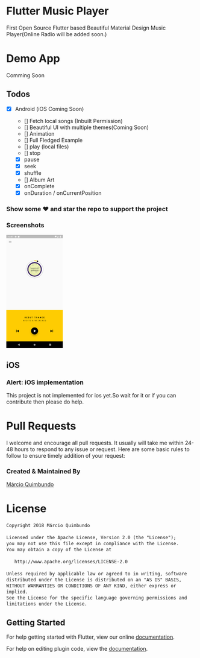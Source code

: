 # Flutter Music Player

First Open Source Flutter based Beautiful Material Design Music Player(Online Radio will be added soon.)

# Demo App

Comming Soon

## Todos

* [x] Android (iOS Coming Soon)

  * [] Fetch local songs (Inbuilt Permission)
  * [] Beautiful UI with multiple themes(Coming Soon)
  * [] Animation
  * [] Full Fledged Example
  * [] play (local files)
  * [] stop
  * [x] pause
  * [x] seek
  * [x] shuffle
  * [] Album Art
  * [x] onComplete
  * [x] onDuration / onCurrentPosition

### Show some :heart: and star the repo to support the project

### Screenshots

<img src="flute1.png" height="300em" /> 

## iOS

### Alert: iOS implementation

This project is not implemented for ios yet.So wait for it or if you can contribute then please do help.

# Pull Requests

I welcome and encourage all pull requests. It usually will take me within 24-48 hours to respond to any issue or request. Here are some basic rules to follow to ensure timely addition of your request:


### Created & Maintained By

[Márcio Quimbundo](https://github.com/MarcioQuimbundo) 

# License

    Copyright 2018 Márcio Quimbundo

    Licensed under the Apache License, Version 2.0 (the "License");
    you may not use this file except in compliance with the License.
    You may obtain a copy of the License at

       http://www.apache.org/licenses/LICENSE-2.0

    Unless required by applicable law or agreed to in writing, software
    distributed under the License is distributed on an "AS IS" BASIS,
    WITHOUT WARRANTIES OR CONDITIONS OF ANY KIND, either express or implied.
    See the License for the specific language governing permissions and
    limitations under the License.

## Getting Started

For help getting started with Flutter, view our online
[documentation](http://flutter.io/).

For help on editing plugin code, view the [documentation](https://flutter.io/platform-plugins/#edit-code).